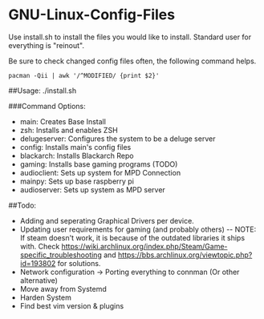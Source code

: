 # GNU-Linux-Config-Files

Use install.sh to install the files you would like to install. Standard user for everything is "reinout".

Be sure to check changed config files often, the following command helps.
```
pacman -Qii | awk '/^MODIFIED/ {print $2}'
```
##Usage:
./install.sh

###Command Options:
  - main: Creates Base Install
  - zsh: Installs and enables ZSH
  - delugeserver: Configures the system to be  a deluge server
  - config: Installs main's config files
  - blackarch: Installs Blackarch Repo
  - gaming: Installs base gaming programs (TODO)
  - audioclient: Sets up system for MPD Connection
  - mainpy: Sets up base raspberry pi
  - audioserver: Sets up system as MPD server

##Todo:
  - Adding and seperating Graphical Drivers per device.
  - Updating user requirements for gaming (and probably others)
  -- NOTE: If steam doesn't work, it is because of the outdated libraries it
  ships with. Check
  https://wiki.archlinux.org/index.php/Steam/Game-specific_troubleshooting
  and https://bbs.archlinux.org/viewtopic.php?id=193802 for solutions.
  - Network configuration -> Porting everything to connman (Or other
    alternative) 
  - Move away from Systemd
  - Harden System
  - Find best vim version & plugins
